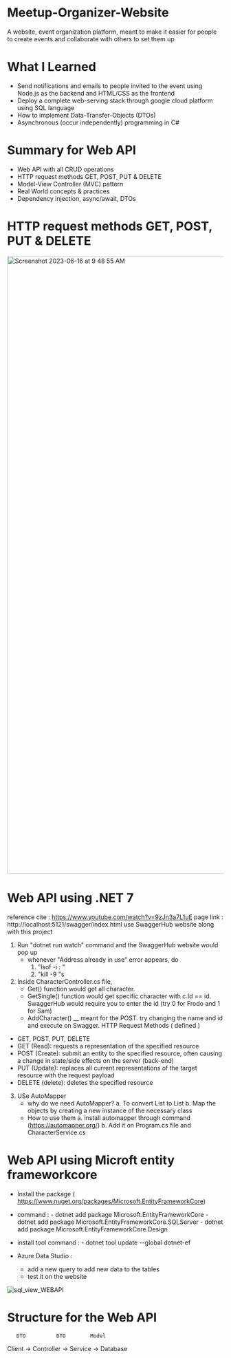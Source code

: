 # Meetup-Organizer-Website

A website, event organization platform, meant to make it easier for people to create events and collaborate with others to set them up

# What I Learned

* Send notifications and emails to people invited to the event using Node.js as the backend and HTML/CSS as the frontend
* Deploy a complete web-serving stack through google cloud platform using SQL language
* How to implement Data-Transfer-Objects (DTOs) 
* Asynchronous (occur independently) programming in C# 


# Summary for Web API 

* Web API with all CRUD operations
* HTTP request methods GET, POST, PUT & DELETE
* Model-View Controller (MVC) pattern 
* Real World concepts & practices 
* Dependency injection, async/await, DTOs 

# HTTP request methods GET, POST, PUT & DELETE
<img width="1436" alt="Screenshot 2023-06-16 at 9 48 55 AM" src="https://github.com/lkim3834/Meetup-Organizer-Website/assets/63019945/741bfeca-d4b7-41a7-ad2f-72c45c7401ed">

# Web API using .NET 7 
reference cite : https://www.youtube.com/watch?v=9zJn3a7L1uE 
page link : http://localhost:5121/swagger/index.html 
use SwaggerHub website along with this project 
1. Run "dotnet run watch" command and the SwaggerHub website would pop up 
    - whenever "Address already in use" error appears, do
        1. "lsof -i : <port number>"
        2. "kill -9 <process number>"s
2. Inside CharacterController.cs file, 
    - Get() function would get all character. 
    - GetSingle() function would get specific character with c.Id == id. SwaggerHub would require you to enter the id  (try 0 for Frodo and 1 for Sam)
    - AddCharacter() __ meant for the POST. try changing the name and id and execute on Swagger.
HTTP Request Methods ( defined )
- GET, POST, PUT, DELETE
- GET (Read): requests a representation of the specified resource
- POST (Create): submit an entity to the specified resource, often causing a change in state/side effects on the server (back-end)
- PUT (Update): replaces all current representations of the target resource with the request payload
- DELETE (delete): deletes the specified resource
3. USe AutoMapper 
    - why do we need AutoMapper?
        a. To convert List<Character> to List<GetCharacterDto>
        b. Map the objects by creating a new instance of the necessary class
    - How to use them 
        a. install automapper through command (https://automapper.org/)
        b. Add it on Program.cs file and CharacterService.cs

# Web API using Microft entity frameworkcore
* Install the package ( https://www.nuget.org/packages/Microsoft.EntityFrameworkCore)
* command : - dotnet add package Microsoft.EntityFrameworkCore
            - dotnet add package Microsoft.EntityFrameworkCore.SQLServer
            - dotnet add package Microsoft.EntityFrameworkCore.Design
* install tool command :
            - dotnet tool update --global dotnet-ef
* Azure Data Studio :

  - add a new query to add new data to the tables
  - test it on the website
         

![sql_view_WEBAPI](https://github.com/lkim3834/Meetup-Organizer-Website/assets/sql_view_WEBAPI.png)

# Structure for the Web API 

       DTO          DTO        Model  
Client -> Controller -> Service -> Database
